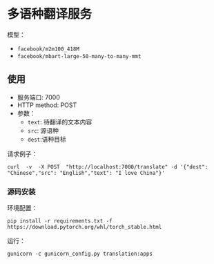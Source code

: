 # 多语种翻译服务
模型：
* `facebook/m2m100_418M`
* `facebook/mbart-large-50-many-to-many-mmt`


## 使用

* 服务端口: 7000
* HTTP method: POST
* 参数：
  * `text`: 待翻译的文本内容
  * `src`: 源语种
  * `dest`:语种目标

请求例子：
```
curl  -v  -X POST  "http://localhost:7000/translate" -d '{"dest": "Chinese","src": "English","text": "I love China"}'
```

### 源码安装
环境配置：
```shell
pip install -r requirements.txt -f https://download.pytorch.org/whl/torch_stable.html
```

运行：
```shell
gunicorn -c gunicorn_config.py translation:apps
```


